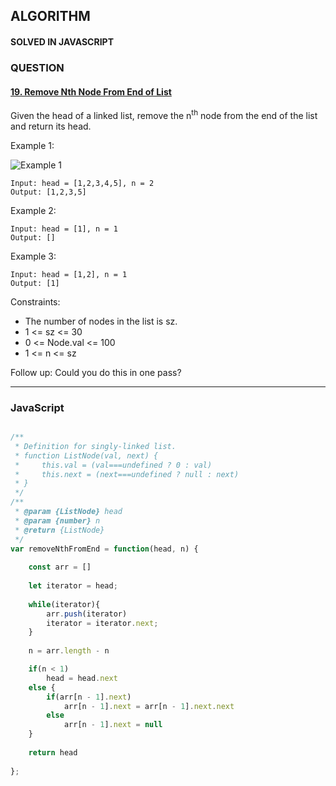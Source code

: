 ## ALGORITHM

#### SOLVED IN JAVASCRIPT
### QUESTION

#### [19. Remove Nth Node From End of List](https://leetcode.com/problems/remove-nth-node-from-end-of-list/)

Given the head of a linked list, remove the n<sup>th</sup> node from the end of the list and return its head.

Example 1:

![Example 1](https://assets.leetcode.com/uploads/2020/10/03/remove_ex1.jpg)

```
Input: head = [1,2,3,4,5], n = 2
Output: [1,2,3,5]
```

Example 2:

```
Input: head = [1], n = 1
Output: []
```

Example 3:

```
Input: head = [1,2], n = 1
Output: [1]
```

Constraints:

* The number of nodes in the list is sz.
* 1 <= sz <= 30
* 0 <= Node.val <= 100
* 1 <= n <= sz

Follow up: Could you do this in one pass?

-----

### JavaScript

```js

/**
 * Definition for singly-linked list.
 * function ListNode(val, next) {
 *     this.val = (val===undefined ? 0 : val)
 *     this.next = (next===undefined ? null : next)
 * }
 */
/**
 * @param {ListNode} head
 * @param {number} n
 * @return {ListNode}
 */
var removeNthFromEnd = function(head, n) {
    
    const arr = []
    
    let iterator = head;
    
    while(iterator){
        arr.push(iterator)
        iterator = iterator.next;
    }
    
    n = arr.length - n

    if(n < 1)
        head = head.next
    else {
        if(arr[n - 1].next)
            arr[n - 1].next = arr[n - 1].next.next
        else 
            arr[n - 1].next = null
    }
    
    return head
    
};

```
